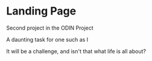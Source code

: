 # Landing Page

Second project in the ODIN Project

A daunting task for one such as I

It will be a challenge, and isn't that what life is all about?
